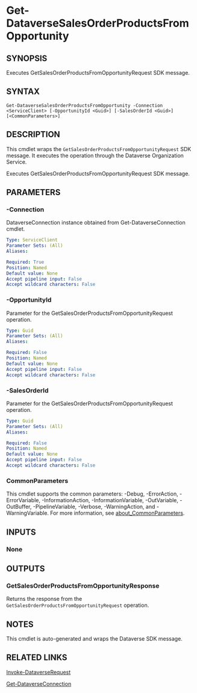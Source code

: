 # Get-DataverseSalesOrderProductsFromOpportunity

## SYNOPSIS
Executes GetSalesOrderProductsFromOpportunityRequest SDK message.

## SYNTAX

```
Get-DataverseSalesOrderProductsFromOpportunity -Connection <ServiceClient> [-OpportunityId <Guid>] [-SalesOrderId <Guid>] [<CommonParameters>]
```

## DESCRIPTION

This cmdlet wraps the `GetSalesOrderProductsFromOpportunityRequest` SDK message. It executes the operation through the Dataverse Organization Service.

Executes GetSalesOrderProductsFromOpportunityRequest SDK message.

## PARAMETERS

### -Connection
DataverseConnection instance obtained from Get-DataverseConnection cmdlet.

```yaml
Type: ServiceClient
Parameter Sets: (All)
Aliases:

Required: True
Position: Named
Default value: None
Accept pipeline input: False
Accept wildcard characters: False
```
### -OpportunityId
Parameter for the GetSalesOrderProductsFromOpportunityRequest operation.

```yaml
Type: Guid
Parameter Sets: (All)
Aliases:

Required: False
Position: Named
Default value: None
Accept pipeline input: False
Accept wildcard characters: False
```
### -SalesOrderId
Parameter for the GetSalesOrderProductsFromOpportunityRequest operation.

```yaml
Type: Guid
Parameter Sets: (All)
Aliases:

Required: False
Position: Named
Default value: None
Accept pipeline input: False
Accept wildcard characters: False
```
### CommonParameters
This cmdlet supports the common parameters: -Debug, -ErrorAction, -ErrorVariable, -InformationAction, -InformationVariable, -OutVariable, -OutBuffer, -PipelineVariable, -Verbose, -WarningAction, and -WarningVariable. For more information, see [about_CommonParameters](http://go.microsoft.com/fwlink/?LinkID=113216).

## INPUTS

### None

## OUTPUTS

### GetSalesOrderProductsFromOpportunityResponse

Returns the response from the `GetSalesOrderProductsFromOpportunityRequest` operation.

## NOTES

This cmdlet is auto-generated and wraps the Dataverse SDK message.

## RELATED LINKS

[Invoke-DataverseRequest](Invoke-DataverseRequest.md)

[Get-DataverseConnection](Get-DataverseConnection.md)
